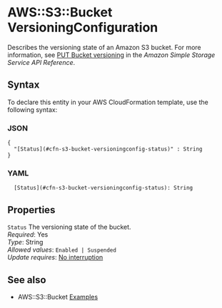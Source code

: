 # AWS::S3::Bucket VersioningConfiguration<a name="aws-properties-s3-bucket-versioningconfig"></a>

Describes the versioning state of an Amazon S3 bucket\. For more information, see [PUT Bucket versioning](https://docs.aws.amazon.com/AmazonS3/latest/API/RESTBucketPUTVersioningStatus.html) in the *Amazon Simple Storage Service API Reference*\.

## Syntax<a name="aws-properties-s3-bucket-versioningconfig-syntax"></a>

To declare this entity in your AWS CloudFormation template, use the following syntax:

### JSON<a name="aws-properties-s3-bucket-versioningconfig-syntax.json"></a>

```
{
  "[Status](#cfn-s3-bucket-versioningconfig-status)" : String
}
```

### YAML<a name="aws-properties-s3-bucket-versioningconfig-syntax.yaml"></a>

```
  [Status](#cfn-s3-bucket-versioningconfig-status): String
```

## Properties<a name="aws-properties-s3-bucket-versioningconfig-properties"></a>

`Status`  <a name="cfn-s3-bucket-versioningconfig-status"></a>
The versioning state of the bucket\.  
*Required*: Yes  
*Type*: String  
*Allowed values*: `Enabled | Suspended`  
*Update requires*: [No interruption](https://docs.aws.amazon.com/AWSCloudFormation/latest/UserGuide/using-cfn-updating-stacks-update-behaviors.html#update-no-interrupt)

## See also<a name="aws-properties-s3-bucket-versioningconfig--seealso"></a>
+ AWS::S3::Bucket [Examples](https://docs.aws.amazon.com/AWSCloudFormation/latest/UserGuide/aws-properties-s3-bucket.html#aws-properties-s3-bucket--examples)


